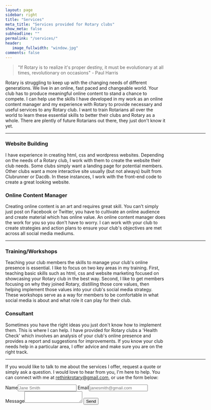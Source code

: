 ```yaml
---
layout: page
sidebar: right
title: "Services"
meta_title: "Services provided for Rotary clubs"
show_meta: false
subheadline: ""
permalink: "/services/"
header:
   image_fullwidth: "window.jpg"
comments: false
---
```


<blockquote>"If Rotary is to realize it's proper destiny, it must be evolutionary at all times, revolutionary on occasions" - Paul Harris</blockquote> 
Rotary is struggling to keep up with the changing needs of different generations. We live in an online, fast paced and changeable world. Your club has to produce meaningful online content to stand a chance to compete. I can help use the skills I have developed in my work as an online content manager and my experience with Rotary to provide necessary and useful services to any Rotary club. I want to train Rotarians all over the world to learn these essential skills to better their clubs and Rotary as a whole. There are plently of future Rotarians out there, they just don't know it yet.

<hr size="1px" color="#92927f" width="630" align="right">

<div class="column1">
	<h3>Website Building</h3>
	<p>I have experience in creating html, css and wordpress websites. Depending on the needs of a Rotary club, I work with them to create the website their club needs. Some clubs simply want a landing page for potential members. Other clubs want a more interactive site usually (but not always) built from Clubrunner or Dacdb. In these instances, I work with the front-end code to create a great looking website.</p>
</div>

<div class="column2">
	<h3>Online Content Manager</h3>
	<p>Creating online content is an art and requires great skill. You can't simply just post on Facebook or Twitter, you have to cultivate an online audience and create material which has online value. An online content manager does the work for you so you don't have to worry. I can work with your club to create strategies and action plans to ensure your club's objectives are met across all social media mediums.</p>
</div>

<hr size="1px" color="#92927f" width="630" align="right">

<div class="column1">
	<h3>Training/Workshops</h3>
	<p>Teaching your club members the skills to manage your club's online presence is essential. I like to focus on two key areas in my training. First, teaching basic skills such as html, css and website marketing focused on showcasing your Rotary club in the best way. Second, I like to get members focusing on why they joined Rotary, distilling those core values, then helping implement those values into your club's social media strategy. These workshops serve as a way for members to be comfortable in what social media is about and what role it can play for their club.</p>
</div>
<div class="column2">
	<h3>Consultant</h3>
	<p>Sometimes you have the right ideas you just don't know how to implement them. This is where I can help. I have provided for Rotary clubs a 'Health Check' which involves an analysis of your club's online presence and provides a report and suggestions for improvements. If you know your club needs help in a particular area, I offer advice and make sure you are on the right track.</p>
</div>

<hr size="1px" color="#92927f" width="630" align="right">

If you would like to talk to me about the services I offer, request a quote or simply ask a question. I would love to hear from you, I'm here to help. You can connect with me at <a mailto="rethinkrotary@gmail.com">rethinkrotary@gmail.com</a>, or use the form below: 

<form action="//formspree.io/rethinkrotary@gmail.com"
      method="POST">
    <label>Name<input type="text" name="name" placeholder="Jane Smith"></label>
    <label>Email<input type="email" name="_replyto" placeholder="janesmith@gmail.com"></label>
    <label>Message<textarea name="message"></textarea></label>
    <!-- This link is the page the user is forwarded to after submission
    We can set this up once we know the permanent domain name.
    <input type="hidden" name="_next" value="//site.io/thanks.html" /> -->
    <input type="submit" value="Send" class='medium button radius'>
</form>

